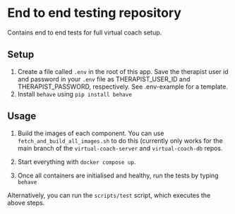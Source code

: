 # End to end testing repository

Contains end to end tests for full virtual coach setup.


## Setup
1. Create a file called `.env` in the root of this app. Save the therapist user id and password in your `.env` file as THERAPIST_USER_ID and THERAPIST_PASSWORD, respectively.
See .env-example for a template.
2. Install `behave` using `pip install behave`


## Usage

1. Build the images of each component. You can use `fetch_and_build_all_images.sh` to do this (currently only works for the main branch of the `virtual-coach-server` and `virtual-coach-db` repos.

2. Start everything with `docker compose up`.

3. Once all containers are initialised and healthy, run the tests by typing `behave`

Alternatively, you can run the `scripts/test` script, which executes the above steps.
